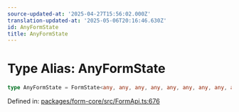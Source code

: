 ```yaml
---
source-updated-at: '2025-04-27T15:56:02.000Z'
translation-updated-at: '2025-05-06T20:16:46.630Z'
id: AnyFormState
title: AnyFormState
---
```


<!-- DO NOT EDIT: this page is autogenerated from the type comments -->

# Type Alias: AnyFormState

```ts
type AnyFormState = FormState<any, any, any, any, any, any, any, any, any>;
```

Defined in: [packages/form-core/src/FormApi.ts:676](https://github.com/TanStack/form/blob/main/packages/form-core/src/FormApi.ts#L676)

